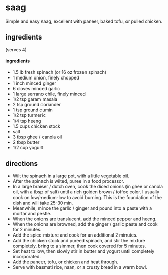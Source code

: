 # saag

Simple and easy saag, excellent with paneer, baked tofu, or pulled chicken.

## ingredients
(serves 4)

#### ingredients
- 1.5 lb fresh spinach (or 16 oz frozen spinach)
- 1 medium onion, finely chopped
- 1 inch minced ginger
- 6 cloves minced garlic
- 1 large serrano chile, finely minced
- 1/2 tsp garam masala
- 2 tsp ground coriander
- 1 tsp ground cumin
- 1/2 tsp turmeric
- 1/4 tsp heeng
- 1.5 cups chicken stock
- salt
- 3 tbsp ghee / canola oil
- 2 tbsp butter
- 1/2 cup yogurt

## directions
- Wilt the spinach in a large pot, with a little vegetable oil.
- After the spinach is wilted, puree in a food processor.
- In a large braiser / dutch oven, cook the diced onions (in ghee or canola oil,
  with a tbsp of salt) until a rich golden brown / toffee color. I usually cook
  on low/medium-low to avoid burning. This is the foundation of the
  dish and will take 25-30 min.
- Meanwhile, mince the garlic / ginger and pound into a paste with a mortar and pestle.
- When the onions are translucent, add the minced pepper and heeng.
- When the onions are browned, add the ginger / garlic paste and cook for 2
  minutes.
- Add the spice mixture and cook for an additional 2 minutes.
- Add the chicken stock and pureed spinach, and stir the mixture completely,
  bring to a simmer, then cook covered for 5 minutes.
- Set heat to low, then slowly stir in butter and yogurt until completely
  incorporated.
- Add the paneer, tofu, or chicken and heat through.
- Serve with basmati rice, naan, or a crusty bread in a warm bowl.
